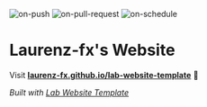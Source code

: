 
  ![on-push](../../actions/workflows/on-push.yaml/badge.svg)
  ![on-pull-request](../../actions/workflows/on-pull-request.yaml/badge.svg)
  ![on-schedule](../../actions/workflows/on-schedule.yaml/badge.svg)

  # Laurenz-fx's Website

  Visit **[laurenz-fx.github.io/lab-website-template](https://laurenz-fx.github.io/lab-website-template)** 🚀

  _Built with [Lab Website Template](https://greene-lab.gitbook.io/lab-website-template-docs)_

